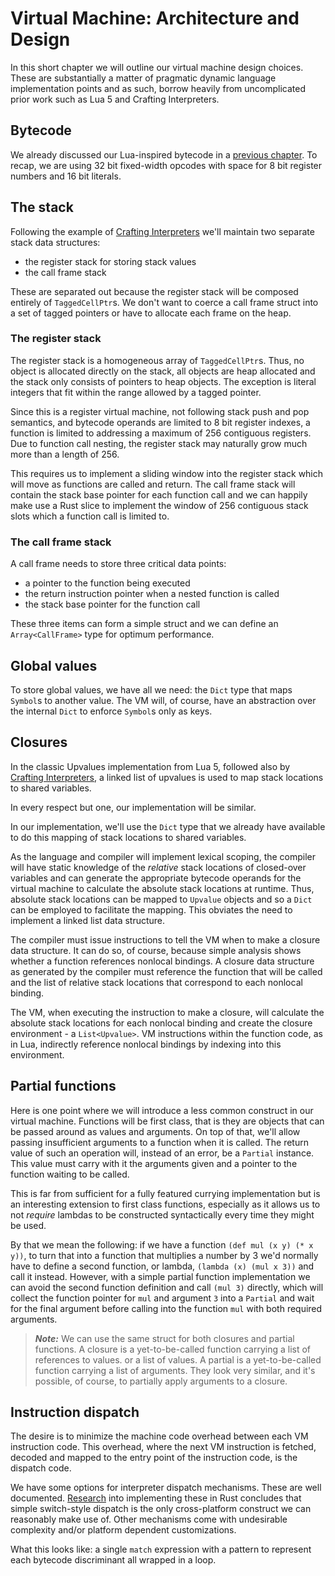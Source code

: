 # Virtual Machine: Architecture and Design

In this short chapter we will outline our virtual machine design choices. These
are substantially a matter of pragmatic dynamic language implementation points
and as such, borrow heavily from uncomplicated prior work such as Lua 5 and 
Crafting Interpreters.


## Bytecode

We already discussed our Lua-inspired bytecode in a [previous
chapter](./chapter-interp-bytecode.md). To recap, we are using 32 bit
fixed-width opcodes with space for 8 bit register numbers and 16 bit literals.


## The stack

Following the example of [Crafting Interpreters][1] we'll maintain two separate
stack data structures:

* the register stack for storing stack values
* the call frame stack

These are separated out because the register stack will be composed entirely of
`TaggedCellPtr`s. We don't want to coerce a call frame struct into a set of 
tagged pointers or have to allocate each frame on the heap.

### The register stack

The register stack is a homogeneous array of `TaggedCellPtr`s. Thus, no object
is allocated directly on the stack, all objects are heap allocated and the stack
only consists of pointers to heap objects. The exception is literal integers
that fit within the range allowed by a tagged pointer.

Since this is a register virtual machine, not following stack push and pop
semantics, and bytecode operands are limited to 8 bit register indexes, a
function is limited to addressing a maximum of 256 contiguous registers. Due to
function call nesting, the register stack may naturally grow much more than a
length of 256. 

This requires us to implement a sliding window into the register stack which
will move as functions are called and return. The call frame stack will contain
the stack base pointer for each function call and we can happily make use a Rust
slice to implement the window of 256 contiguous stack slots which a function
call is limited to.

### The call frame stack

A call frame needs to store three critical data points:

* a pointer to the function being executed
* the return instruction pointer when a nested function is called
* the stack base pointer for the function call

These three items can form a simple struct and we can define an
`Array<CallFrame>` type for optimum performance.


## Global values

To store global values, we have all we need: the `Dict` type that maps `Symbol`s
to another value. The VM will, of course, have an abstraction over the internal
`Dict` to enforce `Symbol`s only as keys.


## Closures

In the classic Upvalues implementation from Lua 5, followed also by [Crafting
Interpreters][2], a linked list of upvalues is used to map stack locations to
shared variables.

In every respect but one, our implementation will be similar.

In our implementation, we'll use the `Dict` type that we already have available
to do this mapping of stack locations to shared variables. 

As the language and compiler will implement lexical scoping, the compiler will
have static knowledge of the _relative_ stack locations of closed-over variables
and can generate the appropriate bytecode operands for the virtual machine to
calculate the absolute stack locations at runtime. Thus, absolute stack
locations can be mapped to `Upvalue` objects and so a `Dict` can be employed to
facilitate the mapping. This obviates the need to implement a linked list data
structure.

The compiler must issue instructions to tell the VM when to make a closure data
structure. It can do so, of course, because simple analysis shows whether
a function references nonlocal bindings. A closure data structure as generated
by the compiler must reference the function that will be called and the list of
relative stack locations that correspond to each nonlocal binding. 

The VM, when executing the instruction to make a closure, will calculate the
absolute stack locations for each nonlocal binding and create the closure
environment - a `List<Upvalue>`. VM instructions within the function code, as in
Lua, indirectly reference nonlocal bindings by indexing into this environment.


## Partial functions

Here is one point where we will introduce a less common construct in our virtual
machine. Functions will be first class, that is they are objects that can be
passed around as values and arguments. On top of that, we'll allow passing
insufficient arguments to a function when it is called. The return value of
such an operation will, instead of an error, be a `Partial` instance. This value
must carry with it the arguments given and a pointer to the function waiting to
be called.

This is far from sufficient for a fully featured currying implementation but is
an interesting extension to first class functions, especially as it allows us to
not _require_ lambdas to be constructed syntactically every time they might be
used.

By that we mean the following: if we have a function `(def mul (x y) (* x y))`,
to turn that into a function that multiplies a number by 3 we'd normally have to
define a second function, or lambda, `(lambda (x) (mul x 3))` and call it
instead. However, with a simple partial function implementation we can avoid the
second function definition and call `(mul 3)` directly, which will collect the
function pointer for `mul` and argument `3` into a `Partial` and wait for the
final argument before calling into the function `mul` with both required
arguments.

> ***Note:*** We can use the same struct for both closures and partial
> functions. A closure is a yet-to-be-called function carrying a list of
> references to values. or a list of values. A partial is a yet-to-be-called
> function carrying a list of arguments. They look very similar, and it's
> possible, of course, to partially apply arguments to a closure.


## Instruction dispatch

The desire is to minimize the machine code overhead between each VM instruction
code.  This overhead, where the next VM instruction is fetched, decoded and
mapped to the entry point of the instruction code, is the dispatch code.

We have some options for interpreter dispatch mechanisms. These are well
documented. [Research][3] into implementing these in Rust concludes that simple
switch-style dispatch is the only cross-platform construct we can reasonably
make use of. Other mechanisms come with undesirable complexity and/or platform
dependent customizations.

What this looks like: a single `match` expression with a pattern to represent
each bytecode discriminant all wrapped in a loop.


[1]: http://craftinginterpreters.com/calls-and-functions.html#call-frames
[2]: http://craftinginterpreters.com/closures.html
[3]: https://pliniker.github.io/post/dispatchers/
